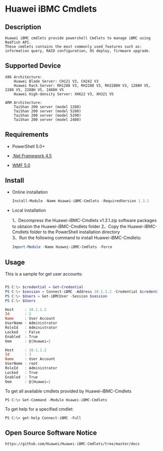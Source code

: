 # Huawei iBMC Cmdlets

## Description

    Huawei iBMC cmdlets provide powershell Cmdlets to manage iBMC using Redfish API.
    These cmdlets contains the most commonly used features such as: information query, RAID configuration, OS deploy, firmware upgrade.

## Supported Device

    X86 Architecture:
    	Huawei Blade Server: CH121 V3, CH242 V3
    	Huawei Rack Server: RH1288 V3, RH2288 V3, RH2288H V3, 1288H V5, 2288 V5, 2288H V5, 2488H V5 
    	Huawei High-density Server: XH622 V3, XH321 V5 
    
    ARM Architecture:
    	TaiShan 200 server (model 2280) 
    	TaiShan 200 server (model 5280) 
    	TaiShan 200 server (model 5290) 
    	TaiShan 200 server (model 2480)

## Requirements

- PowerShell 5.0+

- [.Net Framework 4.5](http://www.microsoft.com/en-us/download/details.aspx?id=30653)

- [WMF 5.0](https://www.microsoft.com/en-us/download/details.aspx?id=50395)

## Install

- Online installation

  ```powershell
  Install-Module -Name Huawei-iBMC-Cmdlets -RequiredVersion 1.3.1
  ```
- Local installation

  1、Decompress the Huawei-iBMC-Cmdlets v1.3.1.zip software packages to obtaion the Huawei-iBMC-Cmdlets folder
  2、Copy the Huawei-iBMC-Cmdlets folder to the PowerShell installation directory  
  3、Run the following command to install Huawei-iBMC-Cmdlets:  
  
  ```powershell
  Import-Module -Name Huawei-iBMC-Cmdlets -Force
  ```

## Usage

This is a sample for get user accounts:

```powershell

PS C:\> $credential = Get-Credential
PS C:\> $session = Connect-iBMC -Address 10.1.1.2 -Credential $credential -TrustCert
PS C:\> $Users = Get-iBMCUser -Session $session
PS C:\> $Users

Host     : 10.1.1.2
Id       : 2
Name     : User Account
UserName : Administrator
RoleId   : Administrator
Locked   : False
Enabled  : True
Oem      : @{Huawei=}

Host     : 10.1.1.2
Id       : 3
Name     : User Account
UserName : root
RoleId   : Administrator
Locked   : True
Enabled  : True
Oem      : @{Huawei=}

```

To get all available cmdlets provided by Huawei-iBMC-Cmdlets

```
PS C:\> Get-Command -Module Huawei-iBMC-Cmdlets
```


To get help for a specified cmdlet:

```
PS C:\> get-help Connect-iBMC -Full
```

## Open Source Software Notice

    https://github.com/Huawei/Huawei-iBMC-Cmdlets/tree/master/docs
